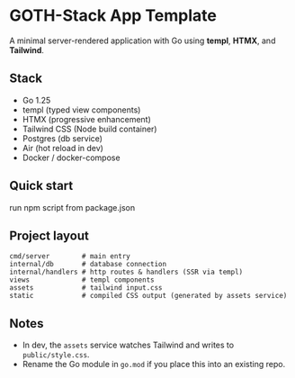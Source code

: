 # GOTH-Stack App Template 

A minimal server-rendered application with Go using **templ**, **HTMX**, and **Tailwind**.

## Stack
- Go 1.25
- templ (typed view components)
- HTMX (progressive enhancement)
- Tailwind CSS (Node build container)
- Postgres (db service)
- Air (hot reload in dev)
- Docker / docker-compose

## Quick start
run npm script from package.json
## Project layout
```
cmd/server        # main entry
internal/db       # database connection
internal/handlers # http routes & handlers (SSR via templ)
views             # templ components
assets            # tailwind input.css
static            # compiled CSS output (generated by assets service)
```

## Notes
- In dev, the `assets` service watches Tailwind and writes to `public/style.css`.
- Rename the Go module in `go.mod` if you place this into an existing repo.
